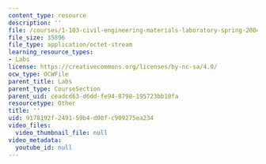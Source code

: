 ```yaml
---
content_type: resource
description: ''
file: /courses/1-103-civil-engineering-materials-laboratory-spring-2004/9178192f249159b4d00fc909275ea234_GroupB1.zip
file_size: 35896
file_type: application/octet-stream
learning_resource_types:
- Labs
license: https://creativecommons.org/licenses/by-nc-sa/4.0/
ocw_type: OCWFile
parent_title: Labs
parent_type: CourseSection
parent_uid: ceadcd63-d6dd-fe94-8798-195723bb10fa
resourcetype: Other
title: ''
uid: 9178192f-2491-59b4-d00f-c909275ea234
video_files:
  video_thumbnail_file: null
video_metadata:
  youtube_id: null
---
```


